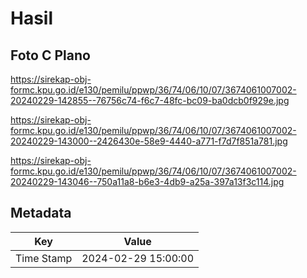 # Hasil

## Foto C Plano

https://sirekap-obj-formc.kpu.go.id/e130/pemilu/ppwp/36/74/06/10/07/3674061007002-20240229-142855--76756c74-f6c7-48fc-bc09-ba0dcb0f929e.jpg

https://sirekap-obj-formc.kpu.go.id/e130/pemilu/ppwp/36/74/06/10/07/3674061007002-20240229-143000--2426430e-58e9-4440-a771-f7d7f851a781.jpg

https://sirekap-obj-formc.kpu.go.id/e130/pemilu/ppwp/36/74/06/10/07/3674061007002-20240229-143046--750a11a8-b6e3-4db9-a25a-397a13f3c114.jpg


## Metadata

| Key        | Value               |
| ---------- | ------------------- |
| Time Stamp | 2024-02-29 15:00:00 |



